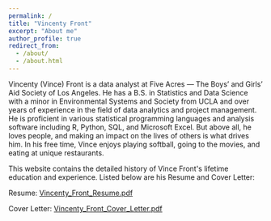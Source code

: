 ```yaml
---
permalink: /
title: "Vincenty Front"
excerpt: "About me"
author_profile: true
redirect_from: 
  - /about/
  - /about.html
---
```


Vincenty (Vince) Front is a data analyst at Five Acres — The Boys’ and Girls’ Aid Society of Los Angeles. He has a B.S. in Statistics and Data Science with a minor in Environmental Systems and Society from UCLA and over <script>document.write(Math.floor((Math.abs(new Date() - new Date("2021-04-01")) / 31556926000)))</script> years of experience in the field of data analytics and project management. He is proficient in various statistical programming languages and analysis software including R, Python, SQL, and Microsoft Excel. But above all, he loves people, and making an impact on the lives of others is what drives him. In his free time, Vince enjoys playing softball, going to the movies, and eating at unique restaurants.

This website contains the detailed history of Vince Front's lifetime education and experience. Listed below are his Resume and Cover Letter:

Resume: [Vincenty_Front_Resume.pdf](https://vincentyfront.github.io/files/Vincenty_Front_Resume.pdf)

Cover Letter: [Vincenty_Front_Cover_Letter.pdf](https://vincentyfront.github.io/files/Vincenty_Front_Cover_Letter.pdf)